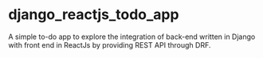 # django_reactjs_todo_app
A simple to-do app to explore the integration of back-end written in Django with front end in ReactJs by providing REST API through DRF.
